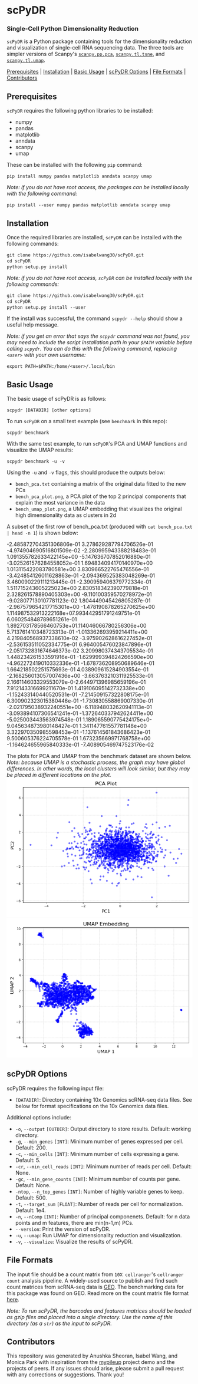 # scPyDR
### Single-Cell Python Dimensionality Reduction
`scPyDR` is a Python package containing tools for the dimensionality reduction and visualization of single-cell RNA sequencing data. The three tools are simpler versions of Scanpy's [`scanpy.pp.pca`](https://scanpy.readthedocs.io/en/stable/generated/scanpy.pp.pca.html), [`scanpy.tl.tsne`](https://scanpy.readthedocs.io/en/stable/generated/scanpy.tl.tsne.html), and [`scanpy.tl.umap`](https://scanpy.readthedocs.io/en/stable/generated/scanpy.tl.umap.html).

[Prerequisites](#Prerequisites) | [Installation](#Installation) | [Basic Usage](#Usage) | [scPyDR Options](#Options) | [File Formats](#Formats) | 
[Contributors](#Contributors)

## Prerequisites<a name="Prerequisites"></a>
`scPyDR` requires the following python libraries to be installed:
* numpy
* pandas
* matplotlib
* anndata
* scanpy
* umap

These can be installed with the following `pip` command:
```
pip install numpy pandas matplotlib anndata scanpy umap
```

*Note: if you do not have root access, the packages can be installed locally with the following command:*
```
pip install --user numpy pandas matplotlib anndata scanpy umap
```

## Installation<a name="Installation"></a>
Once the required libraries are installed, `scPyDR` can be installed with the following commands:
```
git clone https://github.com/isabelwang30/scPyDR.git
cd scPyDR
python setup.py install
```

*Note: if you do not have root access, `scPyDR` can be installed locally with the following commands:*
```
git clone https://github.com/isabelwang30/scPyDR.git
cd scPyDR
python setup.py install --user
```

If the install was successful, the command `scpydr --help` should show a useful help message.

*Note: if you get an error that says the `scpydr` command was not found, you may need to include the script installation path in your `$PATH` variable before calling `scpydr`. You can do this with the following command, replacing `<user>` with your own username:*
```
export PATH=$PATH:/home/<user>/.local/bin
```

## Basic Usage<a name="Usage"></a>
The basic usage of scPyDR is as follows:
```
scpydr [DATADIR] [other options]
```

To run `scPyDR` on a small test example (see `benchmark` in this repo):
```
scpydr benchmark
```

With the same test example, to run `scPyDR`'s PCA and UMAP functions and visualize the UMAP results:
```
scpydr benchmark -u -v
```

Using the `-u` and `-v` flags, this should produce the outputs below:
* `bench_pca.txt` containing a matrix of the original data fitted to the new PCs
* `bench_pca_plot.png`, a PCA plot of the top 2 principal components that explain the most variance in the data
* `bench_umap_plot.png`, a UMAP embedding that visualizes the original high dimensionality data as clusters in 2d

A subset of the first row of bench_pca.txt (produced with `cat bench_pca.txt | head -n 1`) is shown below:

-2.485872704351306806e-01	3.278629287794706526e-01	-4.974904690516801509e-02	-2.280995943388218483e-01	1.091355782633422145e+00	-5.147636707852016880e-01	-3.025261576284558052e-01	1.694834094170140970e+00	1.013115422083780581e+00	3.830966522765476556e-01	-3.424854126011628863e-01	-2.094369525383048269e-01	3.460090229111213445e-01	-2.390959406379772334e-01	1.511715243605225023e+00	2.830518342390779818e-01	2.328261578890405303e+00	-9.110100359570278972e-01	-9.028077130107781123e-02	1.804449045426805287e-01	-2.967579654217715301e+00	-1.478190878265270625e+00	1.114987532913222168e+07.993442951791249751e-01	6.060254848789651261e-01	1.892703178566460753e+01.114046066780256306e+00	5.713761410348723313e-01	-1.013362693959214411e+00	4.219840568937338610e-02	-3.975902628616227452e-01	-2.536153511052334775e-01	6.964005476023847896e-01	-2.051732831674646373e-02	3.209980374343705534e-01	1.448234261533591916e-01	-1.629999394824266590e+00	-4.962272419010332336e-01	-1.678736208950689646e-01	1.664218502251575693e-01	4.038909615284903554e-01	-2.168256013057007436e+00	-3.663763210311925533e-01	2.166114603329553079e-0-2.644971396985659196e-01	7.912143316699211670e-01	1.419106095142732338e+00	-1.152433140440520531e-01	-7.214509157322808175e-01	6.300902323015380446e-01	-1.730830558869007330e-01	-2.021795038932240551e+00	-6.118948032620941113e-01	-3.093894107306541241e-01	-1.372640337942624411e+00	-5.025003443563974548e-01	1.189065590775424175e+0-9.045634873980148427e-01	1.341147761557781148e+00	3.322970350985598453e-01	-1.137614561843686423e-01	9.500605376224705578e-01	1.673235669971768758e+00	-1.164624655965840333e-01	-7.408905469747523176e-02

The plots for PCA and UMAP from the benchmark dataset are shown below. 
*Note: because UMAP is a stochastic process, the graph may have global differences. In other words, the local clusters will look similar, but they may be placed in different locations on the plot.*
<img src="bench_pca_plot.png">
<img src="bench_umap_plot.png">

## scPyDR Options<a name="Options"></a>
scPyDR requires the following input file:
* `[DATADIR]`: Directory containing 10x Genomics scRNA-seq data files. See below for format specifications on the 10x Genomics data files.

Additional options include:
* `-o`, `--output` `[OUTDIR]`: Output directory to store results. Default: working directory.
* `-g`, `--min_genes` `[INT]`: Minimum number of genes expressed per cell. Default: 200.
* `-c`, `--min_cells` `[INT]`: Minimum number of cells expressing a gene. Default: 5.
* `-cr`, `--min_cell_reads` `[INT]`: Minimum number of reads per cell. Default: None.
* `-gc`, `--min_gene_counts` `[INT]`: Minimum number of counts per gene. Default: None.
* `-ntop`, `--n_top_genes` `[INT]`: Number of highly variable genes to keep. Default: 500.
* `-t`, `--target_sum` `[FLOAT]`: Number of reads per cell for normalization. Default: 1e4.
* `-n`, `--nComp` `[INT]`: Number of principal componenets. Default: for n data points and m features, there are min(n-1,m) PCs.
* `--version`: Print the version of scPyDR.
* `-u`, `--umap`: Run UMAP for dimensionality reduction and visualization.
* `-v`, `--visualize`: Visualize the results of scPyDR.

## File Formats<a name="Formats"></a>
The input file should be a count matrix from `10X cellranger`'s `cellranger count` analysis pipeline. A widely-used source to publish and find such count matrices from scRNA-seq data is [GEO](https://www.ncbi.nlm.nih.gov/geo/). The benchmarking data for this package was found on GEO. Read more on the count matrix file format [here](https://www.10xgenomics.com/support/software/cell-ranger-arc/latest/analysis/feature-barcode-matrices). 

*Note: To run scPyDR, the barcodes and features matrices should be loaded as gzip files and placed into a single directory. Use the name of this directory (as a `str`) as the input to scPyDR.*

## Contributors<a name="Contributors"></a>
This repository was generated by Anushka Sheoran, Isabel Wang, and Monica Park with inspiration from the [mypileup](https://github.com/gymreklab/cse185-demo-project#readme) project demo and the projects of peers. If any issues should arise, please submit a pull request with any corrections or suggestions. Thank you!
